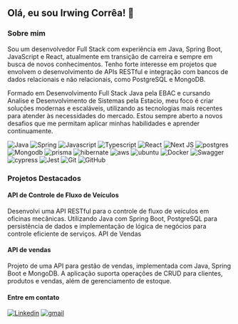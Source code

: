 ## Olá, eu sou Irwing Corrêa! 👋

### Sobre mim

Sou um desenvolvedor Full Stack com experiência em Java, Spring Boot, JavaScript e React, atualmente em transição de carreira e sempre em busca de novos conhecimentos. Tenho forte interesse em projetos que envolvem o desenvolvimento de APIs RESTful e integração com bancos de dados relacionais e não relacionais, como PostgreSQL e MongoDB.

Formado em Desenvolvimento Full Stack Java pela EBAC e cursando Analise e Desenvolvimento de Sistemas pela Estacio, meu foco é criar soluções modernas e escaláveis, utilizando as tecnologias mais recentes para atender às necessidades do mercado. Estou sempre aberto a novos desafios que me permitam aplicar minhas habilidades e aprender continuamente.

![Java](https://img.shields.io/badge/Java-ED8B00?style=for-the-badge&logo=openjdk&logoColor=white) ![Spring]( 	https://img.shields.io/badge/Spring-6DB33F?style=for-the-badge&logo=spring&logoColor=white) ![Javascript]( 	https://img.shields.io/badge/JavaScript-F7DF1E?style=for-the-badge&logo=javascript&logoColor=black) ![Typescript]( 	https://img.shields.io/badge/TypeScript-007ACC?style=for-the-badge&logo=typescript&logoColor=white) ![React](https://img.shields.io/badge/React-20232A?style=for-the-badge&logo=react&logoColor=61DAFB) ![Next JS](https://img.shields.io/badge/Next-black?style=for-the-badge&logo=next.js&logoColor=white) ![postgres]( 	https://img.shields.io/badge/PostgreSQL-316192?style=for-the-badge&logo=postgresql&logoColor=white) ![Mongodb](https://img.shields.io/badge/MongoDB-4EA94B?style=for-the-badge&logo=mongodb&logoColor=white)  ![prisma]( 	https://img.shields.io/badge/Prisma-3982CE?style=for-the-badge&logo=Prisma&logoColor=white) ![hibernate]( 	https://img.shields.io/badge/Hibernate-59666C?style=for-the-badge&logo=Hibernate&logoColor=white) ![aws]( 	https://img.shields.io/badge/Amazon_AWS-232F3E?style=for-the-badge&logo=amazon-aws&logoColor=white) ![ubuntu]( 	https://img.shields.io/badge/Ubuntu-E95420?style=for-the-badge&logo=ubuntu&logoColor=white) ![Docker](https://img.shields.io/badge/docker-%230db7ed.svg?style=for-the-badge&logo=docker&logoColor=white) ![Swagger](https://img.shields.io/badge/-Swagger-%23Clojure?style=for-the-badge&logo=swagger&logoColor=white) ![cypress](https://img.shields.io/badge/-cypress-%23E5E5E5?style=for-the-badge&logo=cypress&logoColor=058a5e) ![Jest](https://img.shields.io/badge/-jest-%23C21325?style=for-the-badge&logo=jest&logoColor=white) ![Git](https://img.shields.io/badge/git-%23F05033.svg?style=for-the-badge&logo=git&logoColor=white)	![GitHub](https://img.shields.io/badge/github-%23121011.svg?style=for-the-badge&logo=github&logoColor=white)

### Projetos Destacados

#### API de Controle de Fluxo de Veículos

Desenvolvi uma API RESTful para o controle de fluxo de veículos em oficinas mecânicas. Utilizando Java com Spring Boot, PostgreSQL para persistência de dados e implementação de lógica de negócios para controle eficiente de serviços.
API de Vendas

#### API de vendas

Projeto de uma API para gestão de vendas, implementada com Java, Spring Boot e MongoDB. A aplicação suporta operações de CRUD para clientes, produtos e vendas, além de gerenciamento de estoque.

#### Entre em contato

[![Linkedin](https://img.shields.io/badge/LinkedIn-0077B5?style=for-the-badge&logo=linkedin&logoColor=white)](https://linkedin.com/in/correairwing)
[![gmail](https://img.shields.io/badge/Gmail-D14836?style=for-the-badge&logo=gmail&logoColor=white)](mailto:irwingcorea95@gmail.com)



